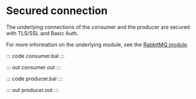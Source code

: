 # Secured connection

The underlying connections of the consumer and the producer are secured with TLS/SSL and Basic Auth.

For more information on the underlying module, see the [RabbitMQ module](https://lib.ballerina.io/ballerinax/rabbitmq/latest).

::: code consumer.bal :::

::: out consumer.out :::

::: code producer.bal :::

::: out producer.out :::
